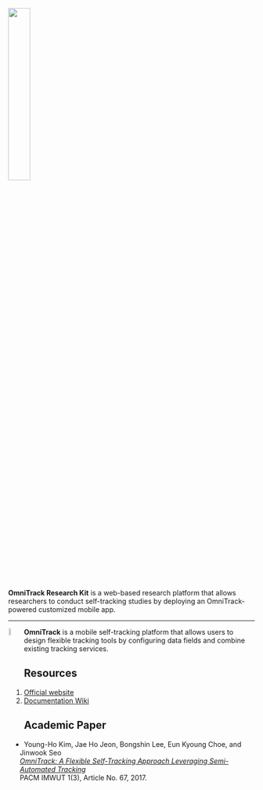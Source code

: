 <img src="https://github.com/OmniTrack/omnitrack_research_kit/blob/master/resources/omnitrack_research_kit_logo.svg" width="30%">

**OmniTrack Research Kit** is a web-based research platform that allows researchers to conduct self-tracking studies by deploying an OmniTrack-powered customized mobile app.

---

<a href="https://omnitrack.github.io"><img src="https://github.com/OmniTrack/omnitrack_research_kit/blob/master/resources/omnitrack_symbol_256.png" align="left" width="6%" hspace="1" vspace="1"></a>

**OmniTrack** is a mobile self-tracking platform that allows users to design flexible tracking tools by configuring data fields and combine existing tracking services.

## Resources
1. [Official website](https://omnitrack.github.io)
2. [Documentation Wiki](https://github.com/OmniTrack/omnitrack_research_kit/wiki)


## Academic Paper
- Young-Ho Kim, Jae Ho Jeon, Bongshin Lee, Eun Kyoung Choe, and Jinwook Seo<br>
  [_OmniTrack: A Flexible Self-Tracking Approach Leveraging Semi-Automated Tracking_](https://omnitrack.github.io/ubicomp2017)<br>
  PACM IMWUT 1(3), Article No. 67, 2017.

